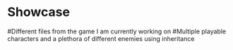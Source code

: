 # Showcase
#Different files from the game I am currently working on
#Multiple playable characters and a plethora of different enemies using inheritance
